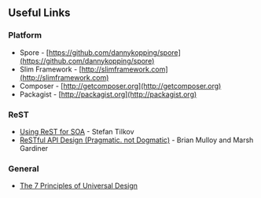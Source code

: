 ## Useful Links

### Platform
* Spore - [https://github.com/dannykopping/spore](https://github.com/dannykopping/spore)
* Slim Framework - [http://slimframework.com](http://slimframework.com)
* Composer - [http://getcomposer.org](http://getcomposer.org)
* Packagist - [http://packagist.org](http://packagist.org)

### ReST
* [Using ReST for SOA](http://www.infoq.com/presentations/Using-REST-for-SOA) - Stefan Tilkov
* [ReSTful API Design (Pragmatic. not Dogmatic)](http://blog.apigee.com/detail/video_restful_api_design_pragmatic_not_dogmatic/) - Brian Mulloy and Marsh Gardiner

### General
* [The 7 Principles of Universal Design](http://www.universaldesign.ie/exploreampdiscover/the7principles)